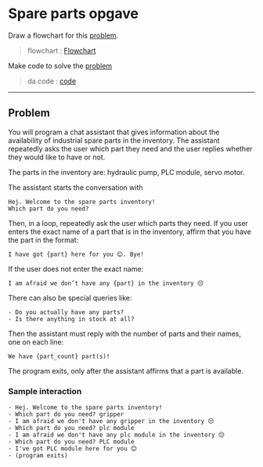 # Spare parts opgave 

Draw a flowchart for this [problem](#problem).
> flowchart : [Flowchart](flowchartSpaceParts.png)

Make code to solve the [problem](#problem)
> da code : [code](.src/main.c)

---

## Problem 
You will program a chat assistant that gives information about the availability of industrial spare parts in the inventory. The assistant repeatedly asks the user which part they need and the user replies whether they would like to have or not.

The parts in the inventory are: hydraulic pump, PLC module, servo motor.

The assistant starts the conversation with

    Hej. Welcome to the spare parts inventory!
    Which part do you need?

Then, in a loop, repeatedly ask the user which parts they need. If you user enters the exact name of a part that is in the inventory, affirm that you have the part in the format:

    I have got {part} here for you 😊. Bye!

If the user does not enter the exact name:

    I am afraid we don’t have any {part} in the inventory 😔

There can also be special queries like:

    - Do you actually have any parts?
    - Is there anything in stock at all?

Then the assistant must reply with the number of parts and their names, one on each line:

    We have {part_count} part(s)!

The program exits, only after the assistant affirms that a part is available.


### Sample interaction
```
- Hej. Welcome to the spare parts inventory!
- Which part do you need? gripper
- I am afraid we don't have any gripper in the inventory 😔
- Which part do you need? plc module
- I am afraid we don't have any plc module in the inventory 😔
- Which part do you need? PLC module
- I've got PLC module here for you 😊
- (program exits)

```